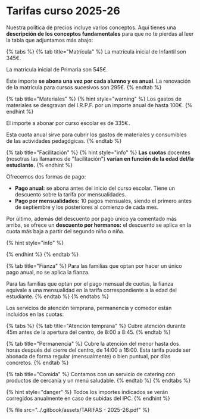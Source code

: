 # Tarifas curso 2025-26

Nuestra política de precios incluye varios conceptos. Aquí tienes una **descripción de los conceptos fundamentales** para que no te pierdas al leer la tabla que adjuntamos más abajo:

{% tabs %}
{% tab title="Matrícula" %}
La matrícula inicial de Infantil son 345€.

La matrícula inicial de Primaria son 545€.

Este importe **se abona una vez por cada alumno y es anual**. La renovación de la matrícula para cursos sucesivos son 295€.
{% endtab %}

{% tab title="Materiales" %}
{% hint style="warning" %}
Los gastos de materiales se desgravan del I.R.P.F. por un importe anual de hasta 100€.
{% endhint %}

El importe a abonar por curso escolar es de 335€`.`

Esta cuota anual sirve para cubrir los gastos de materiales y consumibles de las actividades pedagógicas.&#x20;
{% endtab %}

{% tab title="Facilitación" %}
{% hint style="info" %}
**Las cuotas** docentes (nosotras las llamamos de "facilitación") **varían en función de la edad del/la estudiante.**&#x20;
{% endhint %}

Ofrecemos  dos formas de pago:

* **Pago anual:** se abona antes del inicio del curso escolar. Tiene un descuento sobre la tarifa por mensualidades.&#x20;
* **Pago por mensualidades:** 10 pagos mensuales, siendo el primero antes de septiembre y los posteriores al comienzo de cada mes.

Por último, además del descuento por pago único ya comentado más arriba, se ofrece un **descuento por hermanos:** el descuento se aplica en la cuota más baja a partir del segundo niño o niña.



{% hint style="info" %}

{% endhint %}
{% endtab %}

{% tab title="Fianza" %}
Para las familias que optan por hacer un único pago anual, no se aplica la fianza.

Para las familias que optan por el pago mensual de cuotas, la fianza equivale a una mensualidad en la tarifa correspondiente a la edad del estudiante.
{% endtab %}
{% endtabs %}

Los servicios de atención temprana, permanencia y comedor están incluidos en las cuotas:

{% tabs %}
{% tab title="Atención temprana" %}
Cubre atención durante 45m antes de la apertura del centro, de 8:00 a 8:45.
{% endtab %}

{% tab title="Permanencia" %}
Cubre la atención del menor hasta dos horas después del cierre del centro, de 14:00 a 16:00. Esta tarifa puede ser abonada de forma regular (mensualmente) o bien puntual, por días concretos.
{% endtab %}

{% tab title="Comida" %}
Contamos con un servicio de catering con productos de cercanía y un menú saludable.
{% endtab %}
{% endtabs %}

{% hint style="danger" %}
Todos los importes indicados se verán corregidos anualmente en caso de subidas del IPC.
{% endhint %}

{% file src="../.gitbook/assets/TARIFAS - 2025-26.pdf" %}
